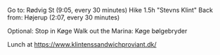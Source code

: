 Go to: Rødvig St (9:05, every 30 minutes)
Hike 1.5h "Stevns Klint"
Back from: Højerup (2:07, every 30 minutes)

Optional: Stop in Køge
Walk out the Marina: Køge bølgebryder

Lunch at https://www.klintenssandwichproviant.dk/